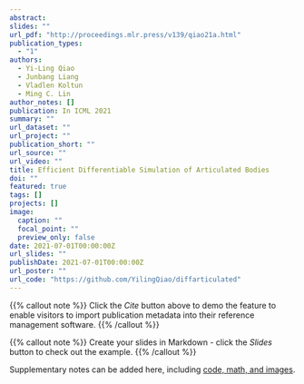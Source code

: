 ```yaml
---
abstract: 
slides: ""
url_pdf: "http://proceedings.mlr.press/v139/qiao21a.html"
publication_types:
  - "1"
authors:
  - Yi-Ling Qiao
  - Junbang Liang
  - Vladlen Koltun
  - Ming C. Lin
author_notes: []
publication: In ICML 2021
summary: ""
url_dataset: ""
url_project: ""
publication_short: ""
url_source: ""
url_video: ""
title: Efficient Differentiable Simulation of Articulated Bodies
doi: ""
featured: true
tags: []
projects: []
image:
  caption: ""
  focal_point: ""
  preview_only: false
date: 2021-07-01T00:00:00Z
url_slides: ""
publishDate: 2021-07-01T00:00:00Z
url_poster: ""
url_code: "https://github.com/YilingQiao/diffarticulated"
---
```


{{% callout note %}}
Click the *Cite* button above to demo the feature to enable visitors to import publication metadata into their reference management software.
{{% /callout %}}

{{% callout note %}}
Create your slides in Markdown - click the *Slides* button to check out the example.
{{% /callout %}}

Supplementary notes can be added here, including [code, math, and images](https://wowchemy.com/docs/writing-markdown-latex/).
